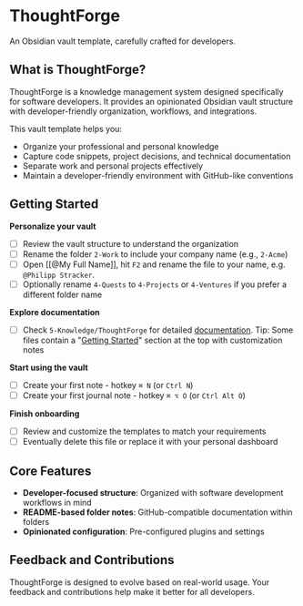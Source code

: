 # ThoughtForge

An Obsidian vault template, carefully crafted for developers.

## What is ThoughtForge?

ThoughtForge is a knowledge management system designed specifically for software developers. It provides an opinionated Obsidian vault structure with developer-friendly organization, workflows, and integrations.

This vault template helps you:

- Organize your professional and personal knowledge
- Capture code snippets, project decisions, and technical documentation
- Separate work and personal projects effectively
- Maintain a developer-friendly environment with GitHub-like conventions

## Getting Started

**Personalize your vault**
- [ ] Review the vault structure to understand the organization
- [ ] Rename the folder `2-Work` to include your company name (e.g., `2-Acme`)
- [ ] Open [[@My Full Name]], hit `F2` and rename the file to your name, e.g. `@Philipp Stracker`.
- [ ] Optionally rename `4-Quests` to `4-Projects` or `4-Ventures` if you prefer a different folder name

**Explore documentation**
- [ ] Check `5-Knowledge/ThoughtForge` for detailed [documentation](5-Knowledge/ThoughtForge/README).
	Tip: Some files contain a "[Getting Started](obsidian://search?query="Getting%20Started"%20-path:"/README.md")" section at the top with customization notes

**Start using the vault**
- [ ] Create your first note - hotkey `⌘ N` (or `Ctrl N`)
- [ ] Create your first journal note - hotkey `⌘ ⌥ O` (or `Ctrl Alt O`)

**Finish onboarding**
- [ ] Review and customize the templates to match your requirements
- [ ] Eventually delete this file or replace it with your personal dashboard

## Core Features

- **Developer-focused structure**: Organized with software development workflows in mind
- **README-based folder notes**: GitHub-compatible documentation within folders
- **Opinionated configuration**: Pre-configured plugins and settings

## Feedback and Contributions

ThoughtForge is designed to evolve based on real-world usage. Your feedback and contributions help make it better for all developers.
